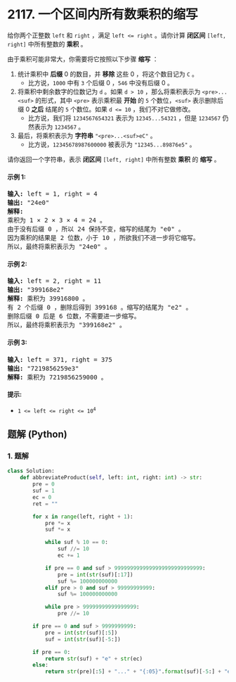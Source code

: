 # 2117. 一个区间内所有数乘积的缩写
给你两个正整数 `left` 和 `right` ，满足 `left <= right` 。请你计算 **闭区间** `[left, right]` 中所有整数的 **乘积** 。

由于乘积可能非常大，你需要将它按照以下步骤 **缩写** ：
1. 统计乘积中 **后缀** 0 的数目，并 **移除** 这些 0 ，将这个数目记为 `C` 。
    * 比方说，`1000` 中有 `3` 个后缀 0 ，`546` 中没有后缀 0 。
2. 将乘积中剩余数字的位数记为 `d` 。如果 `d > 10` ，那么将乘积表示为 `<pre>...<suf>` 的形式，其中 `<pre>` 表示乘积最 **开始** 的 `5` 个数位，`<suf>` 表示删除后缀 0 **之后** 结尾的 `5` 个数位。如果 `d <= 10` ，我们不对它做修改。
    * 比方说，我们将 `1234567654321` 表示为 `12345...54321` ，但是 `1234567` 仍然表示为 `1234567` 。
3. 最后，将乘积表示为 **字符串** `"<pre>...<suf>eC"` 。
    * 比方说，`12345678987600000` 被表示为 `"12345...89876e5"` 。

请你返回一个字符串，表示 **闭区间** `[left, right]` 中所有整数 **乘积** 的 **缩写** 。

#### 示例 1:
<pre>
<strong>输入:</strong> left = 1, right = 4
<strong>输出:</strong> "24e0"
<strong>解释:</strong>
乘积为 1 × 2 × 3 × 4 = 24 。
由于没有后缀 0 ，所以 24 保持不变，缩写的结尾为 "e0" 。
因为乘积的结果是 2 位数，小于 10 ，所欲我们不进一步将它缩写。
所以，最终将乘积表示为 "24e0" 。
</pre>

#### 示例 2:
<pre>
<strong>输入:</strong> left = 2, right = 11
<strong>输出:</strong> "399168e2"
<strong>解释:</strong> 乘积为 39916800 。
有 2 个后缀 0 ，删除后得到 399168 。缩写的结尾为 "e2" 。
删除后缀 0 后是 6 位数，不需要进一步缩写。
所以，最终将乘积表示为 "399168e2" 。
</pre>

#### 示例 3:
<pre>
<strong>输入:</strong> left = 371, right = 375
<strong>输出:</strong> "7219856259e3"
<strong>解释:</strong> 乘积为 7219856259000 。
</pre>

#### 提示:
* <code>1 <= left <= right <= 10<sup>4</sup></code>

## 题解 (Python)

### 1. 题解
```Python
class Solution:
    def abbreviateProduct(self, left: int, right: int) -> str:
        pre = 0
        suf = 1
        ec = 0
        ret = ""

        for x in range(left, right + 1):
            pre *= x
            suf *= x

            while suf % 10 == 0:
                suf //= 10
                ec += 1

            if pre == 0 and suf > 9999999999999999999999999999:
                pre = int(str(suf)[:17])
                suf %= 100000000000
            elif pre > 0 and suf > 99999999999:
                suf %= 100000000000

            while pre > 99999999999999999:
                pre //= 10

        if pre == 0 and suf > 9999999999:
            pre = int(str(suf)[:5])
            suf = int(str(suf)[-5:])

        if pre == 0:
            return str(suf) + "e" + str(ec)
        else:
            return str(pre)[:5] + "..." + "{:05}".format(suf)[-5:] + "e" + str(ec)
```

